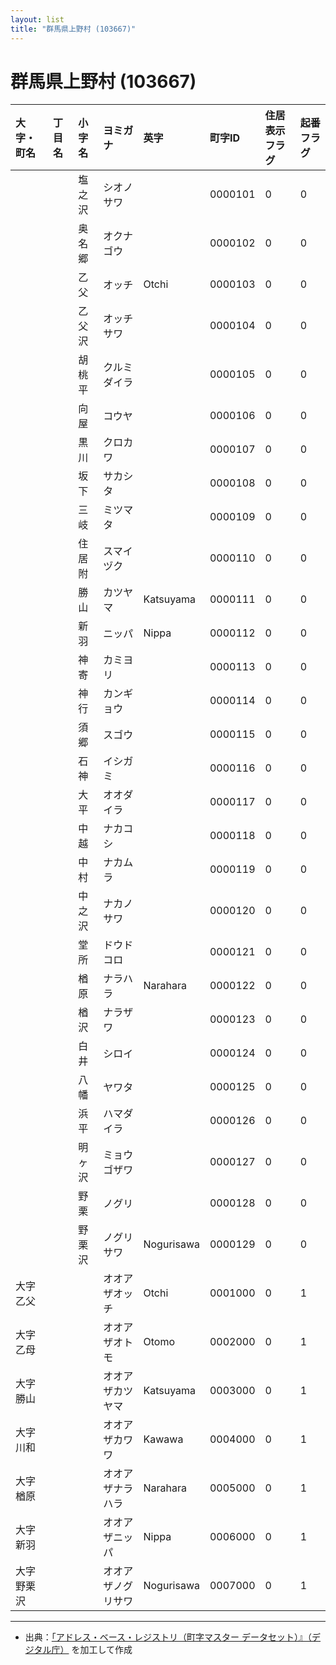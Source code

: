 ```yaml
---
layout: list
title: "群馬県上野村 (103667)"
---
```


# 群馬県上野村 (103667)

| 大字・町名 | 丁目名 | 小字名 | ヨミガナ | 英字 | 町字ID | 住居表示フラグ | 起番フラグ |
|:---|:---|:---|:---|:---|:---|:---|:---|
|  |  | 塩之沢 | シオノサワ |  | 0000101 | 0 | 0 |
|  |  | 奥名郷 | オクナゴウ |  | 0000102 | 0 | 0 |
|  |  | 乙父 | オッチ | Otchi | 0000103 | 0 | 0 |
|  |  | 乙父沢 | オッチサワ |  | 0000104 | 0 | 0 |
|  |  | 胡桃平 | クルミダイラ |  | 0000105 | 0 | 0 |
|  |  | 向屋 | コウヤ |  | 0000106 | 0 | 0 |
|  |  | 黒川 | クロカワ |  | 0000107 | 0 | 0 |
|  |  | 坂下 | サカシタ |  | 0000108 | 0 | 0 |
|  |  | 三岐 | ミツマタ |  | 0000109 | 0 | 0 |
|  |  | 住居附 | スマイヅク |  | 0000110 | 0 | 0 |
|  |  | 勝山 | カツヤマ | Katsuyama | 0000111 | 0 | 0 |
|  |  | 新羽 | ニッパ | Nippa | 0000112 | 0 | 0 |
|  |  | 神寄 | カミヨリ |  | 0000113 | 0 | 0 |
|  |  | 神行 | カンギョウ |  | 0000114 | 0 | 0 |
|  |  | 須郷 | スゴウ |  | 0000115 | 0 | 0 |
|  |  | 石神 | イシガミ |  | 0000116 | 0 | 0 |
|  |  | 大平 | オオダイラ |  | 0000117 | 0 | 0 |
|  |  | 中越 | ナカコシ |  | 0000118 | 0 | 0 |
|  |  | 中村 | ナカムラ |  | 0000119 | 0 | 0 |
|  |  | 中之沢 | ナカノサワ |  | 0000120 | 0 | 0 |
|  |  | 堂所 | ドウドコロ |  | 0000121 | 0 | 0 |
|  |  | 楢原 | ナラハラ | Narahara | 0000122 | 0 | 0 |
|  |  | 楢沢 | ナラザワ |  | 0000123 | 0 | 0 |
|  |  | 白井 | シロイ |  | 0000124 | 0 | 0 |
|  |  | 八幡 | ヤワタ |  | 0000125 | 0 | 0 |
|  |  | 浜平 | ハマダイラ |  | 0000126 | 0 | 0 |
|  |  | 明ヶ沢 | ミョウゴザワ |  | 0000127 | 0 | 0 |
|  |  | 野栗 | ノグリ |  | 0000128 | 0 | 0 |
|  |  | 野栗沢 | ノグリサワ | Nogurisawa | 0000129 | 0 | 0 |
| 大字乙父 |  |  | オオアザオッチ | Otchi | 0001000 | 0 | 1 |
| 大字乙母 |  |  | オオアザオトモ | Otomo | 0002000 | 0 | 1 |
| 大字勝山 |  |  | オオアザカツヤマ | Katsuyama | 0003000 | 0 | 1 |
| 大字川和 |  |  | オオアザカワワ | Kawawa | 0004000 | 0 | 1 |
| 大字楢原 |  |  | オオアザナラハラ | Narahara | 0005000 | 0 | 1 |
| 大字新羽 |  |  | オオアザニッパ | Nippa | 0006000 | 0 | 1 |
| 大字野栗沢 |  |  | オオアザノグリサワ | Nogurisawa | 0007000 | 0 | 1 |

---

- 出典：[「アドレス・ベース・レジストリ（町字マスター データセット）』（デジタル庁）](https://www.digital.go.jp/policies/base_registry_address/) を加工して作成